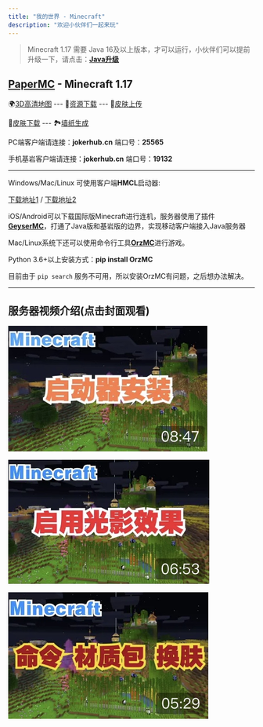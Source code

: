 ```yaml
---
title: "我的世界 - Minecraft"
description: "欢迎小伙伴们一起来玩"
---
```

> Minecraft 1.17 需要 Java 16及以上版本，才可以运行，小伙伴们可以提前升级一下，请点击：[**Java升级**](https://www.oracle.com/java/technologies/javase-jdk16-downloads.html)

## [PaperMC](https://papermc.io) - Minecraft 1.17

<!--🗺[实时地图](https://map.jokerhub.cn) -->
🌍[3D高清地图](https://world.jokerhub.cn)
--- 📁[资源下载](https://download.jokerhub.cn)
--- 🎎[皮肤上传](https://skin.jokerhub.cn)

👗[皮肤下载](https://www.minecraftskins.com)
--- 🏞[墙纸生成](http://minecraft.novaskin.me/wallpapers/mobile)

PC端客户端请连接：**jokerhub.cn** 端口号：**25565**

手机基岩客户端请连接：**jokerhub.cn** 端口号：**19132**

---

Windows/Mac/Linux 可使用客户端**HMCL**启动器: 

[下载地址1](https://ci.huangyuhui.net/job/HMCL/) / 
[下载地址2](https://download.jokerhub.cn/HMCL/)

iOS/Android可以下载国际版Minecraft进行连机，服务器使用了插件[**GeyserMC**](https://geysermc.org)，打通了Java版和基岩版的边界，实现移动客户端接入Java服务器


Mac/Linux系统下还可以使用命令行工具[**OrzMC**](https://pypi.org/project/OrzMC/)进行游戏。

Python 3.6+以上安装方式：**pip install OrzMC** 

目前由于 `pip search` 服务不可用，所以安装OrzMC有问题，之后想办法解决。

---

## 服务器视频介绍(点击封面观看)

[![启动器安装与服务器登录](images/video_cover/mc_1.jpg)](https://www.bilibili.com/video/BV1nK4y1f7Yh/)

[![客户端开启光影效果](images/video_cover/mc_2.jpg)](https://www.bilibili.com/video/BV1sz4y1k7Hm/)

[![命令、材质包导入及更换皮肤](images/video_cover/mc_3.jpg)](https://www.bilibili.com/video/BV18A411x7EH)
